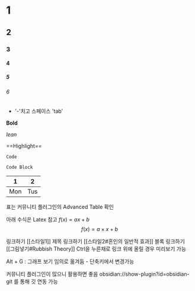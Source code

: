 # 1
## 2
### 3
#### 4
##### 5
###### 6

-    '-'치고 스페이스 
	'tab'

**Bold**

*lean*

==Highlight==

`Code`

```
Code Block
```

| 1   | 2   |
| --- | --- |
| Mon | Tus |
표는 커뮤니티 플러그인의 Advanced Table 확인

아래 수식은 Latex 참고
$f(x)=ax+b$
$$f(x)=a\times x+b$$

링크하기 [[스타일1]]
제목 링크하기 [[스타일2#혼인의 일반적 효과]]
블록 링크하기 [[그림넣기#Rubbish Theory]]
Ctrl을 누른채로 링크 위에 올릴 경우 미리보기 가능

Alt + G : 그래프 보기
임의로 옮겨둠 - 단축키에서 변경가능

커뮤니티 플러그인이 많으니 활용하면 좋음
obsidian://show-plugin?id=obsidian-git 를 통해 깃 연동 가능